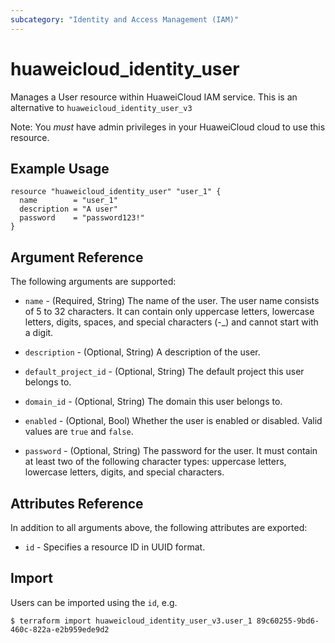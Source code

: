 ```yaml
---
subcategory: "Identity and Access Management (IAM)"
---
```


# huaweicloud\_identity\_user

Manages a User resource within HuaweiCloud IAM service.
This is an alternative to `huaweicloud_identity_user_v3`

Note: You _must_ have admin privileges in your HuaweiCloud cloud to use
this resource.

## Example Usage

```hcl
resource "huaweicloud_identity_user" "user_1" {
  name        = "user_1"
  description = "A user"
  password    = "password123!"
}
```

## Argument Reference

The following arguments are supported:

* `name` - (Required, String) The name of the user. The user name consists of 5 to 32
     characters. It can contain only uppercase letters, lowercase letters, 
     digits, spaces, and special characters (-_) and cannot start with a digit.

* `description` - (Optional, String) A description of the user.

* `default_project_id` - (Optional, String) The default project this user belongs to.

* `domain_id` - (Optional, String) The domain this user belongs to.

* `enabled` - (Optional, Bool) Whether the user is enabled or disabled. Valid
    values are `true` and `false`.

* `password` - (Optional, String) The password for the user. It must contain at least 
     two of the following character types: uppercase letters, lowercase letters, 
     digits, and special characters.

## Attributes Reference

In addition to all arguments above, the following attributes are exported:

* `id` - Specifies a resource ID in UUID format.

## Import

Users can be imported using the `id`, e.g.

```
$ terraform import huaweicloud_identity_user_v3.user_1 89c60255-9bd6-460c-822a-e2b959ede9d2
```
